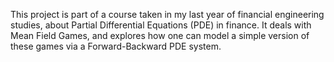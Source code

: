 This project is part of a course taken in my last year of financial engineering studies, about Partial Differential Equations (PDE) in finance. 
It deals with Mean Field Games, and explores how one can model a simple version of these games via a Forward-Backward PDE system.
